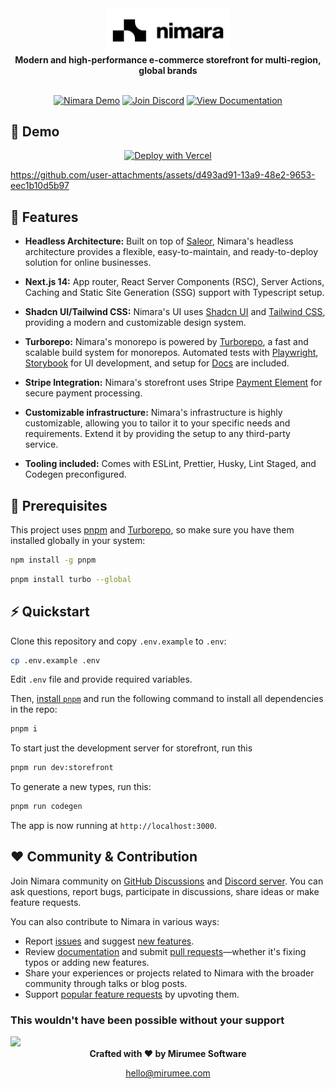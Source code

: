 <div align="center">
  <picture>
    <source media="(prefers-color-scheme: dark)" srcset="apps/docs/images/logo-light.svg">
    <source media="(prefers-color-scheme: light)" srcset="apps/docs/images/logo.svg">
    <img width="200" alt="nimara logo" src="apps/docs/images/logo.svg">
  </picture>
</div>

<div align="center">
  <strong>Modern and high-performance e-commerce storefront for multi-region, global brands</strong>
</div>

<br/>

<div align="center">

[![Nimara Demo](https://img.shields.io/badge/Nimara%20Demo-4CAF50?style=for-the-badge&logo=https://github.com/user-attachments/assets/1cef5626-94f3-4897-be6e-b5d73895b96b&logoWidth=30)](https://nimara.store)
[![Join Discord](https://img.shields.io/badge/Join%20Discord-7289DA?style=for-the-badge&logo=discord&logoColor=white)](https://discord.gg/w4V3PZxGDj)
[![View Documentation](https://img.shields.io/badge/View%20Docs-24292e?style=for-the-badge&logo=github&logoColor=white)](https://nimara-docs.vercel.app/)

</div>

## 🎥 Demo

<div align="center">

[![Deploy with Vercel](https://vercel.com/button)](https://vercel.com/new/clone?repository-url=https%3A%2F%2Fgithub.com%2Fmirumee%2Fnimara-ecommerce&env=NEXT_PUBLIC_DEFAULT_CHANNEL,NEXT_PUBLIC_SALEOR_API_URL,SALEOR_APP_TOKEN,AUTH_SECRET,NEXT_PUBLIC_STRIPE_PUBLIC_KEY,STRIPE_SECRET_KEY,NEXT_PUBLIC_ENVIRONMENT,NEXT_PUBLIC_PAYMENT_APP_ID&project-name=my-nimara-storefront)

</div>

<https://github.com/user-attachments/assets/d493ad91-13a9-48e2-9653-eec1b10d5b97>

## 🚀 Features

- **Headless Architecture:** Built on top of [Saleor](https://saleor.io/), Nimara's headless architecture provides a flexible, easy-to-maintain, and ready-to-deploy solution for online businesses.

- **Next.js 14:** App router, React Server Components (RSC), Server Actions, Caching and Static Site Generation (SSG) support with Typescript setup.

- **Shadcn UI/Tailwind CSS:** Nimara's UI uses [Shadcn UI](https://shadcn.com/ui) and [Tailwind CSS](https://tailwindcss.com/), providing a modern and customizable design system.

- **Turborepo:** Nimara's monorepo is powered by [Turborepo](https://turbo.build/repo/docs/getting-started/introduction), a fast and scalable build system for monorepos. Automated tests with [Playwright](https://playwright.dev/), [Storybook](https://storybook.js.org/) for UI development, and setup for [Docs](https://nextra.site/) are included.

- **Stripe Integration:** Nimara's storefront uses Stripe [Payment Element](https://docs.stripe.com/payments/payment-element) for secure payment processing.

- **Customizable infrastructure:** Nimara's infrastructure is highly customizable, allowing you to tailor it to your specific needs and requirements. Extend it by providing the setup to any third-party service.

- **Tooling included:** Comes with ESLint, Prettier, Husky, Lint Staged, and Codegen preconfigured.

## 🔧 Prerequisites

This project uses [pnpm](https://pnpm.io/installation) and [Turborepo](https://turbo.build/repo/docs/installing), so make sure you have them installed globally in your system:

```bash
npm install -g pnpm
```

```bash
pnpm install turbo --global
```

## ⚡ Quickstart

Clone this repository and copy `.env.example` to `.env`:

```bash
cp .env.example .env
```

Edit `.env` file and provide required variables.

Then, [install `pnpm`](https://pnpm.io/installation) and run the following command to install all dependencies in the repo:

```bash
pnpm i
```

To start just the development server for storefront, run this

```bash
pnpm run dev:storefront
```

To generate a new types, run this:

```bash
pnpm run codegen
```

The app is now running at `http://localhost:3000`.

## ❤️ Community & Contribution

Join Nimara community on [GitHub Discussions](https://github.com/mirumee/nimara-ecommerce/discussions) and [Discord server](https://discord.gg/w4V3PZxGDj). You can ask questions, report bugs, participate in discussions, share ideas or make feature requests.

You can also contribute to Nimara in various ways:

- Report [issues](https://github.com/mirumee/nimara-ecommerce/issues/new?assignees=srinivaspendem%2Cpushya22&labels=%F0%9F%90%9Bbug&projects=&template=--bug-report.yaml&title=%5Bbug%5D%3A+) and suggest [new features](https://github.com/mirumee/nimara-ecommerce/issues/new?assignees=srinivaspendem%2Cpushya22&labels=%E2%9C%A8feature&projects=&template=--feature-request.yaml&title=%5Bfeature%5D%3A+).
- Review [documentation](https://nimara-docs.vercel.app/) and submit [pull requests](https://github.com/mirumee/nimara-ecommerce/pulls)—whether it's fixing typos or adding new features.
- Share your experiences or projects related to Nimara with the broader community through talks or blog posts.
- Support [popular feature requests](https://github.com/mirumee/nimara-ecommerce/issues?q=sort%3Aupdated-desc+is%3Aissue+is%3Aopen) by upvoting them.

### This wouldn't have been possible without your support

<a href="https://github.com/mirumee/nimara-ecommerce/graphs/contributors">
  <img src="https://contrib.rocks/image?repo=mirumee/nimara-ecommerce" />
</a>

<br/>

<div align="center"> <strong>Crafted with ❤️ by Mirumee Software</strong>

[hello@mirumee.com](mailto:hello@mirumee.com)

</div>
